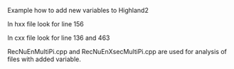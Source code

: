 Example how to add new variables to Highland2 </br>

In hxx file look for line 156

In cxx file look for line 136 and 463

RecNuEnMultiPi.cpp and RecNuEnXsecMultiPi.cpp are used for analysis of files with added variable.
